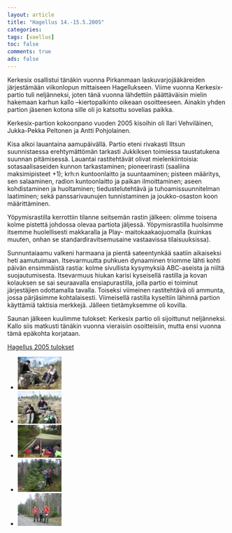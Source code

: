 ```yaml
---
layout: article 
title: "Hagellus 14.-15.5.2005" 
categories: 
tags: [vaellus]
toc: false 
comments: true 
ads: false 
---
```


Kerkesix osallistui tänäkin vuonna Pirkanmaan laskuvarjojääkäreiden
järjestämään viikonlopun mittaiseen Hagellukseen. Viime vuonna
Kerkesix-partio tuli neljänneksi, joten tänä vuonna lähdettiin
päättäväisin mielin hakemaan karhun kallo –kiertopalkinto oikeaan
osoitteeseen. Ainakin yhden partion jäsenen kotona sille oli jo katsottu
sovelias paikka.

Kerkesix-partion kokoonpano vuoden 2005 kisoihin oli Ilari Vehviläinen,
Jukka-Pekka Peltonen ja Antti Pohjolainen.

Kisa alkoi lauantaina aamupäivällä. Partio eteni rivakasti Iltsun
suunnistaessa erehtymättömän tarkasti Jukkiksen toimiessa taustatukena
suunnan pitämisessä. Lauantai rastitehtävät olivat mielenkiintoisia:
sotasaalisaseiden kunnon tarkastaminen; pioneerirasti (saaliina
maksimipisteet +1); krh:n kuntoonlaitto ja suuntaaminen; pisteen
määritys, sen salaaminen, radion kuntoonlaitto ja paikan ilmoittaminen;
aseen kohdistaminen ja huoltaminen; tiedustelutehtävä ja
tuhoamissuunnitelman laatiminen; sekä panssarivaunujen tunnistaminen ja
joukko-osaston koon määrittäminen.

Yöpymisrastilla kerrottiin tilanne seitsemän rastin jälkeen: olimme
toisena kolme pistettä johdossa olevaa partiota jäljessä.
Yöpymisrastilla huolsimme itsemme huolellisesti makkaralla ja Play-
maitokaakaojuomalla (kuinkas muuten, onhan se standardiravitsemusaine
vastaavissa tilaisuuksissa).

Sunnuntaiaamu valkeni harmaana ja pientä sateentynkää saatiin aikaiseksi
heti aamutuimaan. Itsevarmuutta puhkuen dynaaminen triomme lähti kohti
päivän ensimmäistä rastia: kolme sivullista kysymyksiä ABC-aseista ja
niiltä suojautumisesta. Itsevarmuus hiukan karisi kyseisellä rastilla ja
kovan kolauksen se sai seuraavalla ensiapurastilla, jolla partio ei
toiminut järjestäjien odottamalla tavalla. Toiseksi viimeinen
rastitehtävä oli ammunta, jossa pärjäsimme kohtalaisesti. Viimeisellä
rastilla kyseltiin lähinnä partion käyttämiä taktisia merkkejä. Jälleen
tietämyksemme oli kovilla.

Saunan jälkeen kuulimme tulokset: Kerkesix partio oli sijoittunut
neljänneksi. Kallo siis matkusti tänäkin vuonna vieraisiin osoitteisiin,
mutta ensi vuonna tämä epäkohta korjataan.

[Hagellus 2005
tulokset](http://yritys.soon.fi/njp-tyosto/kilta/hageli/tulos.html)

<div class="image-gallery" markdown="1">

-   [![](/images/hagellus-2005/Thumbnails/vaellushagellus2005_01b.jpg)](/images/hagellus-2005/vaellushagellus2005_01b.jpg)
-   [![](/images/hagellus-2005/Thumbnails/vaellushagellus2005_02b.jpg)](/images/hagellus-2005/vaellushagellus2005_02b.jpg)
-   [![](/images/hagellus-2005/Thumbnails/vaellushagellus2005_03b.jpg)](/images/hagellus-2005/vaellushagellus2005_03b.jpg)
-   [![](/images/hagellus-2005/Thumbnails/vaellushagellus2005_04b.jpg)](/images/hagellus-2005/vaellushagellus2005_04b.jpg)
-   [![](/images/hagellus-2005/Thumbnails/vaellushagellus2005_05b.jpg)](/images/hagellus-2005/vaellushagellus2005_05b.jpg)

</div>
